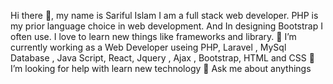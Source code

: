 Hi there 👋, my name is Sariful Islam
I am a full stack web developer. PHP is my prior language choice in web development. And In designing Bootstrap I often use. I love to learn new things like frameworks and library.
🌱 I’m currently working as a Web Developer useing PHP, Laravel , MySql Database , Java Script, React,  Jquery , Ajax , Bootstrap, HTML and CSS
🤔 I’m looking for help with learn new technology 
💬 Ask me about anythings
